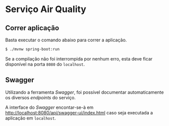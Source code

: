 # Serviço Air Quality

## Correr aplicação

Basta executar o comando abaixo para correr a aplicação.

```bash
$ ./mvnw spring-boot:run
```

Se a compilação não foi interrompida por nenhum erro, esta deve ficar disponível na porta `8080` do `localhost`.

## Swagger

Utilizando a ferramenta _Swagger_, foi possível documentar automaticamente os diversos _endpoints_ do serviço.

A interface do _Swagger_ encontar-se-à em [http://localhost:8080/api/swagger-ui/index.html](http://localhost:8080/api/swagger-ui/index.html) caso seja executada a aplicação em `localhost`.
